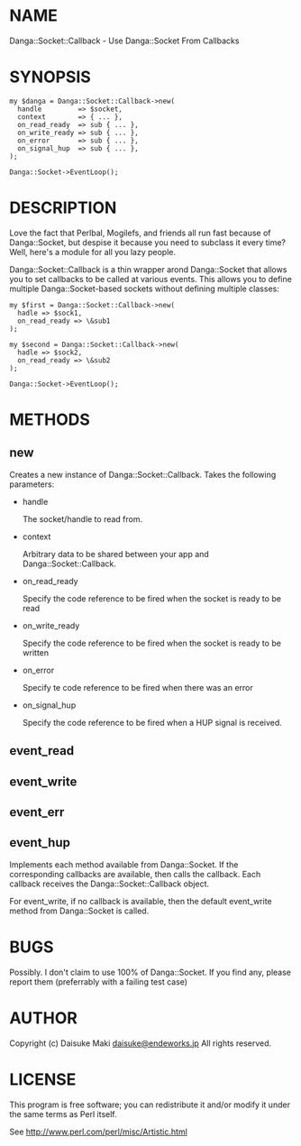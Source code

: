 # NAME

Danga::Socket::Callback - Use Danga::Socket From Callbacks

# SYNOPSIS 

    my $danga = Danga::Socket::Callback->new(
      handle         => $socket,
      context        => { ... },
      on_read_ready  => sub { ... },
      on_write_ready => sub { ... },
      on_error       => sub { ... },
      on_signal_hup  => sub { ... },
    );

    Danga::Socket->EventLoop();

# DESCRIPTION

Love the fact that Perlbal, Mogilefs, and friends all run fast because of
Danga::Socket, but despise it because you need to subclass it every time?
Well, here's a module for all you lazy people.

Danga::Socket::Callback is a thin wrapper arond Danga::Socket that allows
you to set callbacks to be called at various events. This allows you to
define multiple Danga::Socket-based sockets without defining multiple
classes:

    my $first = Danga::Socket::Callback->new(
      hadle => $sock1,
      on_read_ready => \&sub1
    );

    my $second = Danga::Socket::Callback->new(
      hadle => $sock2,
      on_read_ready => \&sub2
    );

    Danga::Socket->EventLoop();

# METHODS

## new

Creates a new instance of Danga::Socket::Callback. Takes the following
parameters:

- handle

    The socket/handle to read from.

- context

    Arbitrary data to be shared between your app and Danga::Socket::Callback.

- on\_read\_ready

    Specify the code reference to be fired when the socket is ready to be read

- on\_write\_ready

    Specify the code reference to be fired when the socket is ready to be written

- on\_error

    Specify te code reference to be fired when there was an error

- on\_signal\_hup

    Specify the code reference to be fired when a HUP signal is received.

## event\_read

## event\_write

## event\_err

## event\_hup

Implements each method available from Danga::Socket. If the corresponding
callbacks are available, then calls the callback. Each callback receives
the Danga::Socket::Callback object.

For event\_write, if no callback is available, then the default event\_write
method from Danga::Socket is called.

# BUGS

Possibly. I don't claim to use 100% of Danga::Socket. If you find any,
please report them (preferrably with a failing test case)

# AUTHOR

Copyright (c) Daisuke Maki <daisuke@endeworks.jp>
All rights reserved.

# LICENSE

This program is free software; you can redistribute it and/or modify it
under the same terms as Perl itself.

See http://www.perl.com/perl/misc/Artistic.html
